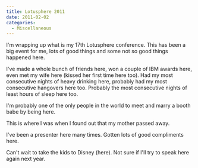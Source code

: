 ```yaml
---
title: Lotusphere 2011
date: 2011-02-02
categories: 
  - Miscellaneous
---
```


I'm wrapping up what is my 17th Lotusphere conference. This has been a big event for me, lots of good things and some not so good things happened here.

I've made a whole bunch of friends here, won a couple of IBM awards here, even met my wife here (kissed her first time here too). Had my most consecutive nights of heavy drinking here, probably had my most consecutive hangovers here too. Probably the most consecutive nights of least hours of sleep here too.

I'm probably one of the only people in the world to meet and marry a booth babe by being here.

This is where I was when I found out that my mother passed away.

I've been a presenter here many times. Gotten lots of good compliments here.

Can't wait to take the kids to Disney (here). Not sure if I'll try to speak here again next year.
